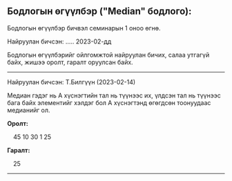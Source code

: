 Бодлогын өгүүлбэр ("Median" бодлого):
-------------------------------------------------------------------------------------------------------------------------------------------------------------------
<p>Бодлогын өгүүлбэр бичвэл семинарын 1 оноо өгнө.</p>
<p>Найруулан бичсэн: ..... 2023-02-дд</p>
<p>Бодлогын өгүүлбэрийг ойлгомжтой найруулан бичих, салаа утгагүй байх, жишээ оролт, гаралт оруулсан байх.</p>
<hr>

<p>Найруулан бичсэн: Т.Билгүүн (2023-02-14)</p>
<p>
    Медиан гэдэг нь А хүснэгтийн тал нь түүнээс их, үлдсэн тал нь түүнээс бага байх элементийг хэлдэг бол А хүснэгтэнд өгөгдсөн тоонуудаас медианийг ол.
</p>
<p><strong>Оролт: </strong></p>
<p>&emsp;45 10 30 1 25</p>
<p><strong>Гаралт: </strong></p>
<p>&emsp;25</p>

<hr>
